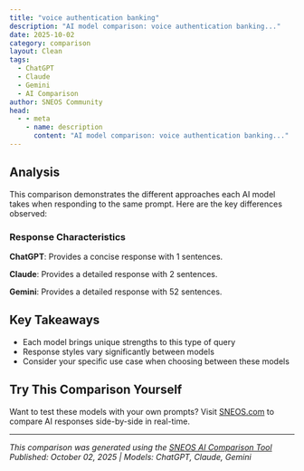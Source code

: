 ```yaml
---
title: "voice authentication banking"
description: "AI model comparison: voice authentication banking..."
date: 2025-10-02
category: comparison
layout: Clean
tags:
  - ChatGPT
  - Claude
  - Gemini
  - AI Comparison
author: SNEOS Community
head:
  - - meta
    - name: description
      content: "AI model comparison: voice authentication banking..."
---
```


<ChatComparison
  title="voice authentication banking"
  prompt="voice authentication banking"
  :responses='{"ChatGPT": "Voice authentication in banking is an emerging technology that enhances security and improves customer experience. It uses biometric voice recognition to verify the identity of a user during interactions with financial services, such as phone banking, online banking support, or mobile banking apps. Here are some key aspects of voice authentication in banking:\n\n### How Voice Authentication Works\n1. **Voice Biometrics**: Voice authentication relies on unique vocal characteristics, such as pitch, tone, cadence, and pronunciation. These characteristics are analyzed by algorithms to create a voiceprint that serves as a unique identifier for the account holder.\n\n2. **Enrollment Process**: To use voice authentication, customers typically need to complete an enrollment process. This usually involves speaking specific phrases or commands multiple times so that the system can create an accurate voice model.\n\n3. **Authentication**: When a customer attempts to access their account via a voice-enabled system (like a phone call or voice assistant), the system captures their voice and compares it to the stored voiceprint. If there&#x27;s a match, access is granted.\n\n### Benefits of Voice Authentication\n- **Enhanced Security**: Voice authentication adds a layer of security that is harder to spoof than traditional methods like passwords or even some two-factor authentication methods.\n- **Convenience**: Customers can authenticate their identity using their voice, which is faster and often more convenient than entering a password or answering security questions.\n- **Improved Customer Experience**: Voice authentication can reduce wait times during customer service calls, as customers can quickly verify their identity and access their accounts.\n\n### Challenges and Considerations\n- **Accuracy**: Voice recognition technology must be highly accurate to avoid false positives (granting access to someone who shouldn&#x27;t have it) or false negatives (denying access to a legitimate user).\n- **Background Noise**: Voice recognition can be affected by background noise, which can lead to challenges in accurately capturing a customer&#x27;s voice.\n- **Privacy Concerns**: Customers may have concerns about how their voice data is stored and used, so banks must prioritize data security and ensure compliance with regulations.\n\n### Implementation in Banking\nMany banks and financial institutions are already adopting voice authentication technology. Examples include:\n- **Phone Banking**: Customers can authenticate their identity when they call customer support.\n- **Mobile Banking Apps**: Some banking apps allow for voice commands that include authentication features.\n- **Smart Home Devices**: Integration with voice-activated assistants for banking tasks (like checking balances or making transactions).\n\n### Future of Voice Authentication\nAs technology evolves, voice authentication is likely to become more sophisticated, incorporating machine learning to improve accuracy and adaptability. It may also be combined with other authentication methods for a multi-factor approach, enhancing security while maintaining user convenience.\n\n### Conclusion\nVoice authentication is a promising technology in the banking sector, aiming to enhance security and customer experience. As it continues to evolve, banks will need to address challenges and ensure that they implement it in a secure and user-friendly manner.", "Claude": "Voice authentication is becoming increasingly popular in banking as a secure and convenient way to verify customer identity. Here\u0027s an overview:\n\n## How It Works\n- **Voiceprints**: Creates unique digital fingerprints based on vocal characteristics like pitch, tone, cadence, and accent\n- **Biometric analysis**: Analyzes over 100 vocal features that are difficult to replicate\n- **Real-time verification**: Compares live speech against stored voiceprint during calls\n\n## Banking Applications\n- **Phone banking**: Access accounts without PINs or security questions\n- **Mobile apps**: Voice login for banking applications\n- **Call center authentication**: Streamlined customer service verification\n- **Transaction authorization**: Approve transfers or payments using voice\n\n## Major Bank Implementations\n- **HSBC**: Uses voice biometrics for phone and online banking\n- **Barclays**: Offers voice authentication for wealth management clients\n- **JPMorgan Chase**: Implementing voice verification for business banking\n- **Wells Fargo**: Uses voice authentication for phone banking\n\n## Benefits\n- **Enhanced security**: Harder to forge than passwords or PINs\n- **Improved convenience**: No need to remember complex passwords\n- **Faster access**: Reduces authentication time by 30-60 seconds\n- **Better customer experience**: More natural interaction\n\n## Security Considerations\n- **Liveness detection**: Prevents recorded voice attacks\n- **Continuous authentication**: Monitors voice throughout the session\n- **Fallback options**: Alternative verification if voice changes due to illness\n- **Privacy protection**: Encrypted storage of voice biometric data\n\nWould you like me to elaborate on any specific aspect of voice authentication in banking?", "Gemini": "Voice authentication in banking offers a convenient and secure way for customers to access their accounts and perform transactions using just their voice. Here\u0027s a breakdown of how it works, its benefits, and potential drawbacks:\n\n**How Voice Authentication Works**\n\n1. **Enrollment:**\n * **Voice Sample Recording:** The customer first needs to enroll their voiceprint. This usually involves repeating a specific phrase multiple times, or reading out several different phrases, into a microphone or their phone.\n * **Voice Analysis \u0026 Model Creation:** The bank\u0027s system analyzes the recorded voice patterns, extracting unique characteristics like pitch, tone, pronunciation, accent, and speech patterns. This data is used to create a digital \u0022voiceprint\u0022 model, a unique identifier for that customer\u0027s voice.\n * **Storage \u0026 Security:** This voiceprint is stored securely, usually encrypted, within the bank\u0027s systems. Banks often emphasize that they are *not* storing actual recordings of your voice, but rather the mathematical representation of your voiceprint.\n\n2. **Authentication:**\n * **Voice Prompt:** When the customer wants to access their account (e.g., through a phone call or mobile app), they\u0027ll be prompted to say a specific phrase (often a \u0022passphrase\u0022 chosen by the user or a randomly generated one).\n * **Voice Capture \u0026 Analysis:** The system records the customer\u0027s voice as they say the phrase. It then analyzes this recording, extracting similar characteristics as in the enrollment phase.\n * **Voiceprint Comparison:** The system compares the newly captured voiceprint with the stored voiceprint model. Sophisticated algorithms are used to determine if the two match within a certain tolerance level.\n * **Authentication Decision:** If the voiceprints match sufficiently, the customer is authenticated and granted access. If the match fails, the customer may be prompted to try again, or directed to alternative authentication methods.\n\n**Benefits of Voice Authentication for Banking**\n\n* **Enhanced Security:** Voiceprints are difficult to replicate, offering a stronger layer of security compared to traditional passwords or PINs. They\u0027re more resistant to phishing, keylogging, and shoulder surfing.\n* **Convenience:** Voice authentication is generally faster and easier than typing in passwords or answering security questions. It\u0027s hands-free, making it particularly useful for mobile banking.\n* **Accessibility:** It can be a valuable tool for customers with disabilities who have difficulty using keyboards or other input devices.\n* **Reduced Fraud:** By verifying the speaker\u0027s identity, voice authentication can help prevent unauthorized access to accounts and reduce fraud.\n* **Improved Customer Experience:** Many customers find voice authentication more natural and user-friendly than traditional methods, leading to higher satisfaction.\n* **Cost Savings:** Reduced password resets and fraud losses can lead to cost savings for banks.\n\n**Potential Drawbacks of Voice Authentication**\n\n* **Accuracy Issues:** Background noise, changes in voice due to illness (e.g., a cold), or aging can sometimes affect the accuracy of voice authentication systems. Sophisticated systems are designed to mitigate these issues, but they can still occur.\n* **Spoofing and Impersonation:** While difficult, it\u0027s theoretically possible for sophisticated attackers to create voice synthesizers or use recordings to mimic a customer\u0027s voice. Banks are constantly working to improve their systems to detect and prevent such attacks, employing techniques like liveness detection (checking for characteristics of a live human voice).\n* **Privacy Concerns:** Some customers may be concerned about the collection and storage of their voice data. Banks need to be transparent about their data security practices and ensure that voiceprints are protected from unauthorized access.\n* **Technical Issues:** System outages or technical glitches can temporarily prevent customers from using voice authentication.\n* **Training Data Bias:** Voice recognition systems can sometimes exhibit biases based on accent, gender, or other demographic factors, potentially leading to lower accuracy for certain user groups. It\u0027s crucial for developers to use diverse training datasets to minimize these biases.\n* **Dependence on Technology:** Requires a working microphone and internet connection, which may not always be available.\n* **Limited Functionality:** Sometimes voice authentication is only used for account access, while other transactions still require additional security measures.\n\n**Security Considerations \u0026 Mitigation Strategies**\n\nBanks use several strategies to mitigate the risks associated with voice authentication:\n\n* **Liveness Detection:** The system may incorporate techniques to detect whether the voice is coming from a live person or a recording. This can involve analyzing subtle acoustic characteristics of speech.\n* **Challenge Questions:** In some cases, the system may ask the user to answer a random security question in addition to providing their voiceprint.\n* **Behavioral Biometrics:** Some systems analyze other behavioral characteristics, such as the speed of speech or the way the user interacts with the system, to further enhance security.\n* **Fraud Monitoring:** Banks continuously monitor account activity for suspicious patterns that could indicate fraud.\n* **Data Encryption and Security:** Robust encryption and security measures are implemented to protect the stored voiceprints from unauthorized access.\n* **Regular Updates and Improvements:** Banks regularly update their voice authentication systems to improve accuracy, security, and performance.\n\n**Examples of Banks Using Voice Authentication**\n\nMany banks worldwide have implemented voice authentication, including:\n\n* **Bank of America**\n* **Citibank**\n* **HSBC**\n* **Wells Fargo**\n* **Barclays**\n* **USAA**\n\n**Future Trends**\n\n* **Integration with Mobile Apps:** Expect to see even tighter integration of voice authentication with mobile banking apps, allowing for seamless and secure access on the go.\n* **AI and Machine Learning Enhancements:** Advances in AI and machine learning will continue to improve the accuracy and security of voice authentication systems.\n* **Multimodal Authentication:** Combining voice authentication with other biometric methods, such as facial recognition or fingerprint scanning, to create a more robust and layered security approach.\n* **Personalized Voice Assistants:** Voice assistants that can recognize individual users and tailor the banking experience based on their preferences and needs.\n\n**In conclusion, voice authentication is a promising technology for banking that offers a compelling combination of security and convenience. While there are potential drawbacks, ongoing advancements are addressing these concerns and making voice authentication an increasingly viable option for securing financial transactions.**\n"}' 
  published-date="12:51"
/>

## Analysis

This comparison demonstrates the different approaches each AI model takes when responding to the same prompt. Here are the key differences observed:

### Response Characteristics

**ChatGPT**: Provides a concise response with 1 sentences. 

**Claude**: Provides a detailed response with 2 sentences. 

**Gemini**: Provides a detailed response with 52 sentences. 

## Key Takeaways

- Each model brings unique strengths to this type of query
- Response styles vary significantly between models
- Consider your specific use case when choosing between these models

## Try This Comparison Yourself

Want to test these models with your own prompts? Visit [SNEOS.com](https://sneos.com) to compare AI responses side-by-side in real-time.

---

*This comparison was generated using the [SNEOS AI Comparison Tool](https://sneos.com)*
*Published: October 02, 2025 | Models: ChatGPT, Claude, Gemini*
